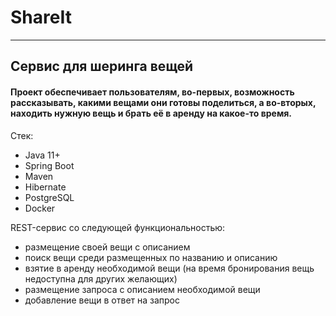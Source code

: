 # ShareIt
***
## Сервис для шеринга вещей
#### Проект обеспечивает пользователям, во-первых, возможность рассказывать, какими вещами они готовы поделиться, а во-вторых, находить нужную вещь и брать её в аренду на какое-то время.

Стек:
- Java 11+
- Spring Boot
- Maven
- Hibernate
- PostgreSQL
- Docker

REST-сервис со следующей функциональностью:
- размещение своей вещи с описанием
- поиск вещи среди размещенных по названию и описанию
- взятие в аренду необходимой вещи (на время бронирования вещь недоступна для других желающих)
- размещение запроса с описанием необходимой вещи
- добавление вещи в ответ на запрос